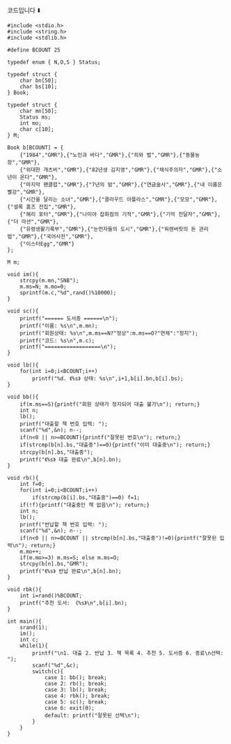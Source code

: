 코드입니다 ⬇️


    #include <stdio.h>
    #include <string.h>
    #include <stdlib.h>
    
    #define BCOUNT 25
    
    typedef enum { N,O,S } Status;
    
    typedef struct {
        char bn[50];
        char bs[10];
    } Book;
    
    typedef struct {
        char mn[50];
        Status ms;
        int mo;
        char c[10];
    } M;
    
    Book b[BCOUNT] = {
        {"1984","GMR"},{"노인과 바다","GMR"},{"죄와 벌","GMR"},{"동물농장","GMR"},
        {"위대한 개츠비","GMR"},{"82년생 김지영","GMR"},{"채식주의자","GMR"},{"소년이 온다","GMR"},
        {"마지막 팬클럽","GMR"},{"7년의 밤","GMR"},{"연금술사","GMR"},{"내 이름은 빨강","GMR"},
        {"시간을 달리는 소녀","GMR"},{"클라우드 아틀라스","GMR"},{"모모","GMR"},{"셜록 홈즈 전집","GMR"},
        {"해리 포터","GMR"},{"나미야 잡화점의 기적","GMR"},{"기억 전달자","GMR"},{"더 마션","GMR"},
        {"유령생활기록부","GMR"},{"눈먼자들의 도시","GMR"},{"워렌버핏의 돈 관리법","GMR"},{"국어사전","GMR"},
        {"이스터Egg","GMR"}
    };
    
    M m;
    
    void im(){
        strcpy(m.mn,"SNB");
        m.ms=N; m.mo=0;
        sprintf(m.c,"%d",rand()%10000);
    }
    
    void sc(){
        printf("====== 도서증 ======\n");
        printf("이름: %s\n",m.mn);
        printf("회원상태: %s\n",m.ms==N?"정상":m.ms==O?"연체":"정지");
        printf("코드: %s\n",m.c);
        printf("==================\n");
    }
    
    void lb(){
        for(int i=0;i<BCOUNT;i++)
            printf("%d. 《%s》 상태: %s\n",i+1,b[i].bn,b[i].bs);
    }
    
    void bb(){
        if(m.ms==S){printf("회원 상태가 정지되어 대출 불가\n"); return;}
        int n;
        lb();
        printf("대출할 책 번호 입력: ");
        scanf("%d",&n); n--;
        if(n<0 || n>=BCOUNT){printf("잘못된 번호\n"); return;}
        if(strcmp(b[n].bs,"대출중")==0){printf("이미 대출중\n"); return;}
        strcpy(b[n].bs,"대출중");
        printf("《%s》 대출 완료\n",b[n].bn);
    }
    
    void rb(){
        int f=0;
        for(int i=0;i<BCOUNT;i++)
            if(strcmp(b[i].bs,"대출중")==0) f=1;
        if(!f){printf("대출중인 책 없음\n"); return;}
        int n;
        lb();
        printf("반납할 책 번호 입력: ");
        scanf("%d",&n); n--;
        if(n<0 || n>=BCOUNT || strcmp(b[n].bs,"대출중")!=0){printf("잘못된 입력\n"); return;}
        m.mo++;
        if(m.mo>=3) m.ms=S; else m.ms=O;
        strcpy(b[n].bs,"GMR");
        printf("《%s》 반납 완료\n",b[n].bn);
    }
    
    void rbk(){
        int i=rand()%BCOUNT;
        printf("추천 도서: 《%s》\n",b[i].bn);
    }
    
    int main(){
        srand(1);
        im();
        int c;
        while(1){
            printf("\n1. 대출 2. 반납 3. 책 목록 4. 추천 5. 도서증 6. 종료\n선택: ");
            scanf("%d",&c);
            switch(c){
                case 1: bb(); break;
                case 2: rb(); break;
                case 3: lb(); break;
                case 4: rbk(); break;
                case 5: sc(); break;
                case 6: exit(0);
                default: printf("잘못된 선택\n");
            }
        }
    }
